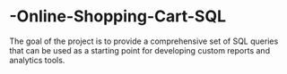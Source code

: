 # -Online-Shopping-Cart-SQL
The goal of the project is to provide a comprehensive set of SQL queries that can be used as a starting point for developing custom reports and analytics tools. 
